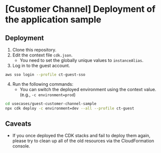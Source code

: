 # [Customer Channel] Deployment of the application sample

## Deployment

1. Clone this repository.
2. Edit the context file `cdk.json`.
   - You need to set the globally unique values to `instanceAlias`.
3. Log in to the guest account.

```sh
aws sso login --profile ct-guest-sso
```

4. Run the following commands:
   - You can switch the deployed environment using the context value. (e.g., `-c environment=prod`)

```sh
cd usecases/guest-customer-channel-sample
npx cdk deploy -c environment=dev --all --profile ct-guest
```

## Caveats

- If you once deployed the CDK stacks and fail to deploy them again,
  please try to clean up all of the old resources via the CloudFormation console.
